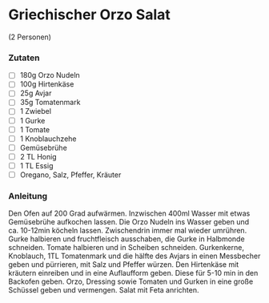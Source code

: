 #   Griechischer Orzo Salat
(2 Personen)

###   Zutaten

- [ ] 180g Orzo Nudeln
- [ ] 100g Hirtenkäse
- [ ] 25g Avjar
- [ ] 35g Tomatenmark
- [ ] 1 Zwiebel
- [ ] 1 Gurke
- [ ] 1 Tomate
- [ ] 1 Knoblauchzehe
- [ ] Gemüsebrühe
- [ ] 2 TL Honig
- [ ] 1 TL Essig
- [ ] Oregano, Salz, Pfeffer, Kräuter

###   Anleitung
Den Ofen auf 200 Grad aufwärmen. Inzwischen 400ml Wasser mit etwas Gemüsebrühe aufkochen lassen.
Die Orzo Nudeln ins Wasser geben und ca. 10-12min köcheln lassen. Zwischendrin immer mal wieder umrühren.
Gurke halbieren und fruchtfleisch ausschaben, die Gurke in Halbmonde schneiden. Tomate halbieren und in Scheiben schneiden.
Gurkenkerne, Knoblauch, 1TL Tomatenmark und die hälfte des Avjars in einen Messbecher geben und pürrieren, mit Salz und Pfeffer würzen.
Den Hirtenkäse mit kräutern einreiben und in eine Auflaufform geben. Diese für 5-10 min in den Backofen geben.
Orzo, Dressing sowie Tomaten und Gurken in eine große Schüssel geben und vermengen.
Salat mit Feta anrichten.
